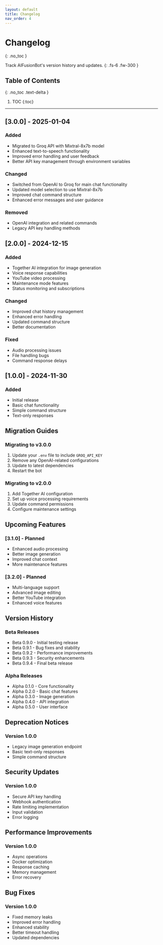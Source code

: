 ```yaml
---
layout: default
title: Changelog
nav_order: 4
---
```


# Changelog
{: .no_toc }

Track AIFusionBot's version history and updates.
{: .fs-6 .fw-300 }

## Table of Contents
{: .no_toc .text-delta }

1. TOC
{:toc}

---

## [3.0.0] - 2025-01-04
### Added
- Migrated to Groq API with Mixtral-8x7b model
- Enhanced text-to-speech functionality
- Improved error handling and user feedback
- Better API key management through environment variables

### Changed
- Switched from OpenAI to Groq for main chat functionality
- Updated model selection to use Mixtral-8x7b
- Improved chat command structure
- Enhanced error messages and user guidance

### Removed
- OpenAI integration and related commands
- Legacy API key handling methods

## [2.0.0] - 2024-12-15
### Added
- Together AI integration for image generation
- Voice response capabilities
- YouTube video processing
- Maintenance mode features
- Status monitoring and subscriptions

### Changed
- Improved chat history management
- Enhanced error handling
- Updated command structure
- Better documentation

### Fixed
- Audio processing issues
- File handling bugs
- Command response delays

## [1.0.0] - 2024-11-30
### Added
- Initial release
- Basic chat functionality
- Simple command structure
- Text-only responses

## Migration Guides

### Migrating to v3.0.0
1. Update your `.env` file to include `GROQ_API_KEY`
2. Remove any OpenAI-related configurations
3. Update to latest dependencies
4. Restart the bot

### Migrating to v2.0.0
1. Add Together AI configuration
2. Set up voice processing requirements
3. Update command permissions
4. Configure maintenance settings

## Upcoming Features

### [3.1.0] - Planned
- Enhanced audio processing
- Better image generation
- Improved chat context
- More maintenance features

### [3.2.0] - Planned
- Multi-language support
- Advanced image editing
- Better YouTube integration
- Enhanced voice features

## Version History

### Beta Releases
- Beta 0.9.0 - Initial testing release
- Beta 0.9.1 - Bug fixes and stability
- Beta 0.9.2 - Performance improvements
- Beta 0.9.3 - Security enhancements
- Beta 0.9.4 - Final beta release

### Alpha Releases
- Alpha 0.1.0 - Core functionality
- Alpha 0.2.0 - Basic chat features
- Alpha 0.3.0 - Image generation
- Alpha 0.4.0 - API integration
- Alpha 0.5.0 - User interface

## Deprecation Notices

### Version 1.0.0
- Legacy image generation endpoint
- Basic text-only responses
- Simple command structure

## Security Updates

### Version 1.0.0
- Secure API key handling
- Webhook authentication
- Rate limiting implementation
- Input validation
- Error logging

## Performance Improvements

### Version 1.0.0
- Async operations
- Docker optimization
- Response caching
- Memory management
- Error recovery

## Bug Fixes

### Version 1.0.0
- Fixed memory leaks
- Improved error handling
- Enhanced stability
- Better timeout handling
- Updated dependencies
